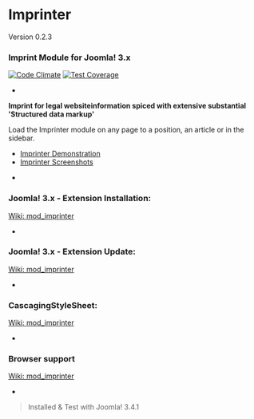 # Imprinter
Version 0.2.3
### Imprint Module for Joomla! 3.x

[![Code Climate](https://codeclimate.com/github/msritzenhoff/mod_imprinter/badges/gpa.svg)](https://codeclimate.com/github/msritzenhoff/mod_imprinter) [![Test Coverage](https://codeclimate.com/github/msritzenhoff/mod_imprinter/badges/coverage.svg)](https://codeclimate.com/github/msritzenhoff/mod_imprinter)

-
**Imprint for legal websiteinformation spiced with extensive substantial 'Structured data markup'**

Load the Imprinter module on any page to a position, an article or in the sidebar.

* [Imprinter Demonstration](http://interim-webmanagement.net/projekte/jmodule-imprinter)
* [Imprinter Screenshots](http://interim-webmanagement.net/projekte/jmodule-imprinter)

-
### Joomla! 3.x - Extension Installation:
[Wiki: mod_imprinter](https://github.com/msritzenhoff/mod_imprinter/wiki/Installation)

-
### Joomla! 3.x - Extension Update:
[Wiki: mod_imprinter](https://github.com/msritzenhoff/mod_imprinter/wiki/Update)

-
### CascagingStyleSheet:
[Wiki: mod_imprinter](https://github.com/msritzenhoff/mod_imprinter/wiki/CSS)

-
### Browser support
[Wiki: mod_imprinter](https://github.com/msritzenhoff/mod_imprinter/wiki/Browser-support)

-
> Installed & Test with Joomla! 3.4.1

